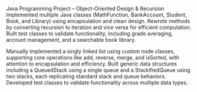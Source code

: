Java Programming Project – Object-Oriented Design & Recursion
Implemented multiple Java classes (MathFunction, BankAccount, Student, Book, and Library) using encapsulation and clean design. Rewrote methods by converting recursion to iteration and vice versa for efficient computation. Built test classes to validate functionality, including grade averaging, account management, and a searchable book library.


Manually implemented a singly linked list using custom node classes, supporting core operations like add, reverse, merge, and isSorted, with attention to encapsulation and efficiency. Built generic data structures including a QueuedStack<T> using a single queue and a StackifiedQueue<T> using two stacks, each replicating standard stack and queue behaviors. Developed test classes to validate functionality across multiple data types.

